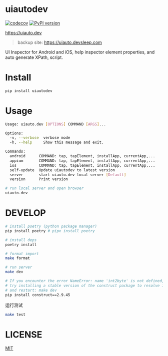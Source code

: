 # uiautodev
[![codecov](https://codecov.io/gh/codeskyblue/appinspector/graph/badge.svg?token=aLTg4VOyQH)](https://codecov.io/gh/codeskyblue/appinspector)
[![PyPI version](https://badge.fury.io/py/uiautodev.svg)](https://badge.fury.io/py/uiautodev)

https://uiauto.dev

> backup site: https://uiauto.devsleep.com

UI Inspector for Android and iOS, help inspector element properties, and auto generate XPath, script.

# Install
```bash
pip install uiautodev
```

# Usage
```bash
Usage: uiauto.dev [OPTIONS] COMMAND [ARGS]...

Options:
  -v, --verbose  verbose mode
  -h, --help     Show this message and exit.

Commands:
  android      COMMAND: tap, tapElement, installApp, currentApp,...
  appium       COMMAND: tap, tapElement, installApp, currentApp,...
  ios          COMMAND: tap, tapElement, installApp, currentApp,...
  self-update  Update uiautodev to latest version
  server       start uiauto.dev local server [Default]
  version      Print version
```

```bash
# run local server and open browser
uiauto.dev
```

# DEVELOP
```bash
# install poetry (python package manager)
pip install poetry # pipx install poetry

# install deps
poetry install

# format import
make format

# run server
make dev

# If you encounter the error NameError: name 'int2byte' is not defined,
# try installing a stable version of the construct package to resolve it:
# and restart: make dev
pip install construct==2.9.45

```

运行测试

```sh
make test
```

# LICENSE
[MIT](LICENSE)
